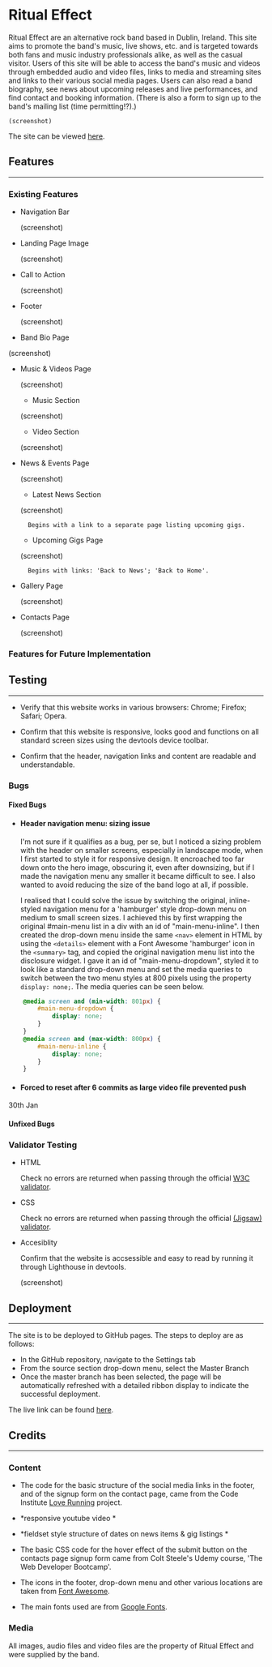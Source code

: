 # Ritual Effect

Ritual Effect are an alternative rock band based in Dublin, Ireland. This site aims to promote the band's music, live shows, etc. and is targeted towards both fans and music industry professionals alike, as well as the casual visitor. Users of this site will be able to access the band's music and videos through embedded audio and video files, links to media and streaming sites and links to their various social media pages. Users can also read a band biography, see news about upcoming releases and live performances, and find contact and booking information. (There is also a form to sign up to the band's mailing list (time permitting!?).)

    (screenshot)

The site can be viewed [here](https://markhewitt76.github.io/ritual-effect/news.html).

## Features
---
### Existing Features
- Navigation Bar

    (screenshot)

- Landing Page Image

    (screenshot)

- Call to Action

    (screenshot)

- Footer

    (screenshot)

- Band Bio Page

(screenshot)

- Music & Videos Page

    (screenshot)

    - Music Section

    (screenshot)

    - Video Section

    (screenshot)

- News & Events Page

    (screenshot)

    - Latest News Section

    (screenshot)

        Begins with a link to a separate page listing upcoming gigs.

    - Upcoming Gigs Page

    (screenshot)

        Begins with links: 'Back to News'; 'Back to Home'.

- Gallery Page

    (screenshot)

- Contacts Page

    (screenshot)

### Features for Future Implementation



## Testing
---

- Verify that this website works in various browsers: Chrome; Firefox; Safari; Opera.

- Confirm that this website is responsive, looks good and functions on all standard screen sizes using the devtools device toolbar.

- Confirm that the header, navigation links and content are readable and understandable.

### Bugs

#### Fixed Bugs
- #### Header navigation menu: sizing issue

    I'm not sure if it qualifies as a bug, per se, but I noticed a sizing problem with the header on smaller screens, especially in landscape mode, when I first started to style it for responsive design. It encroached too far down onto the hero image, obscuring it, even after downsizing, but if I made the navigation menu any smaller it became difficult to see. I also wanted to avoid reducing the size of the band logo at all, if possible.

    I realised that I could solve the issue by switching the original, inline-styled navigation menu for a 'hamburger' style drop-down menu on medium to small screen sizes. I achieved this by first wrapping the original #main-menu list in a div with an id of "main-menu-inline". I then created the drop-down menu inside the same `<nav>` element in HTML by using the `<details>` element with a Font Awesome 'hamburger' icon in the `<summary>` tag, and copied the original navigation menu list into the disclosure widget. I gave it an id of "main-menu-dropdown", styled it to look like a standard drop-down menu and set the media queries to switch between the two menu styles at 800 pixels using the property `display: none;`. The media queries can be seen below.
```css
    @media screen and (min-width: 801px) {
        #main-menu-dropdown {
            display: none;
        }
    }
    @media screen and (max-width: 800px) {
        #main-menu-inline {
            display: none;
        }
    }
```
- #### Forced to reset after 6 commits as large video file prevented push

30th Jan


#### Unfixed Bugs

### Validator Testing

- HTML

    Check no errors are returned when passing through the official [W3C validator](url).

- CSS

    Check no errors are returned when passing through the official [(Jigsaw) validator](url).

- Accesiblity

    Confirm that the website is accsessible and easy to read by running it through Lighthouse in devtools.

    (screenshot)

## Deployment
---
The site is to be deployed to GitHub pages. The steps to deploy are as follows:

- In the GitHub repository, navigate to the Settings tab
- From the source section drop-down menu, select the Master Branch
- Once the master branch has been selected, the page will be automatically refreshed with a detailed ribbon display to indicate the successful deployment.

The live link can be found [here](https://markhewitt76.github.io/ritual-effect/news.html).

## Credits
---

### Content

- The code for the basic structure of the social media links in the footer, and of the signup form on the contact page, came from the Code Institute [Love Running](https://markhewitt76.github.io/love-running/index.html) project.

- *responsive youtube video *

- *fieldset style structure of dates on news items & gig listings *

- The basic CSS code for the hover effect of the submit button on the contacts page signup form came from Colt Steele's Udemy course, 'The Web Developer Bootcamp'. 

- The icons in the footer, drop-down menu and other various locations are taken from [Font Awesome](https://fontawesome.com/).

- The main fonts used are from [Google Fonts](https://fonts.google.com/).

### Media

All images, audio files and video files are the property of Ritual Effect and were supplied by the band.

